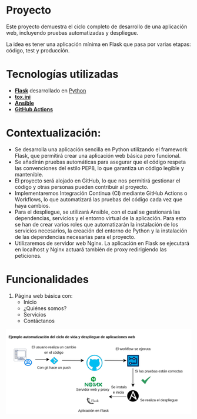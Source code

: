 # Proyecto

Este proyecto demuestra el ciclo completo de desarrollo de una aplicación web, incluyendo pruebas automatizadas y despliegue.

La idea es tener una aplicación mínima en Flask que pasa por varias etapas: código, test y producción.

# Tecnologías utilizadas
- **[Flask](https://flask.palletsprojects.com/en/stable/)** desarrollado en [Python](https://www.python.org/)
- **[tox.ini](https://tox.wiki/en/latest/index.html)**
- **[Ansible](https://www.ansible.com/)**
- **[GitHub Actions](https://github.com/features/actions)**

# Contextualización:

- Se desarrolla una aplicación sencilla en Python utilizando el framework Flask, que permitirá crear una aplicación web básica pero funcional.
- Se añadirán pruebas automáticas para asegurar que el código respeta las convenciones del estilo PEP8, lo que garantiza un código legible y mantenible.
- El proyecto será alojado en GitHub, lo que nos permitirá gestionar el código y otras personas pueden contribuir al proyecto.
- Implementaremos Integración Continua (CI) mediante GitHub Actions o Workflows, lo que automatizará las pruebas del código cada vez que haya cambios. 
- Para el despliegue, se utilizará Ansible, con el cual se gestionará las dependencias, servicios y el entorno virtual de la aplicación. Para esto se han de crear varios roles que automatizarán la instalación de los servicios necesarios, la creación del entorno de Python y la instalación de las dependencias necesarias para el proyecto.
- Utilizaremos de servidor web Nginx. La aplicación en Flask se ejecutará en localhost y Nginx actuará también de proxy redirigiendo las peticiones.

# Funcionalidades
1. Página web básica con:
   - Inicio
   - ¿Quiénes somos?
   - Servicios
   - Contáctanos

![Imagen Proyecto](./imagenes/diagrama_proyecto.png)